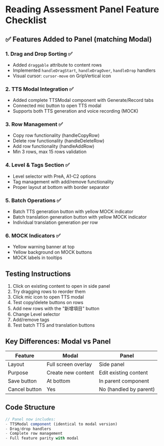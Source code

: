 # Reading Assessment Panel Feature Checklist

## ✅ Features Added to Panel (matching Modal)

### 1. **Drag and Drop Sorting** ✅
- Added `draggable` attribute to content rows
- Implemented `handleDragStart`, `handleDragOver`, `handleDrop` handlers
- Visual cursor: `cursor-move` on GripVertical icon

### 2. **TTS Modal Integration** ✅
- Added complete TTSModal component with Generate/Record tabs
- Connected mic button to open TTS modal
- Supports both TTS generation and voice recording (MOCK)

### 3. **Row Management** ✅
- Copy row functionality (handleCopyRow)
- Delete row functionality (handleDeleteRow)
- Add row functionality (handleAddRow)
- Min 3 rows, max 15 rows validation

### 4. **Level & Tags Section** ✅
- Level selector with PreA, A1-C2 options
- Tag management with add/remove functionality
- Proper layout at bottom with border separator

### 5. **Batch Operations** ✅
- Batch TTS generation button with yellow MOCK indicator
- Batch translation generation button with yellow MOCK indicator
- Individual translation generation per row

### 6. **MOCK Indicators** ✅
- Yellow warning banner at top
- Yellow background on MOCK buttons
- MOCK labels in tooltips

## Testing Instructions

1. Click on existing content to open in side panel
2. Try dragging rows to reorder them
3. Click mic icon to open TTS modal
4. Test copy/delete buttons on rows
5. Add new rows with the "新增項目" button
6. Change Level selector
7. Add/remove tags
8. Test batch TTS and translation buttons

## Key Differences: Modal vs Panel

| Feature | Modal | Panel |
|---------|-------|-------|
| Layout | Full screen overlay | Side panel |
| Purpose | Create new content | Edit existing content |
| Save button | At bottom | In parent component |
| Cancel button | Yes | No (handled by parent) |

## Code Structure

```typescript
// Panel now includes:
- TTSModal component (identical to modal version)
- Drag/drop handlers
- Complete row management
- Full feature parity with modal
```